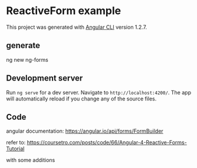 # ReactiveForm example

This project was generated with [Angular CLI](https://github.com/angular/angular-cli) version 1.2.7.

## generate
ng new ng-forms

## Development server

Run `ng serve` for a dev server. Navigate to `http://localhost:4200/`. The app will automatically reload if you change any of the source files.

## Code 

angular documentation: https://angular.io/api/forms/FormBuilder

refer to: https://coursetro.com/posts/code/66/Angular-4-Reactive-Forms-Tutorial

with some additions
